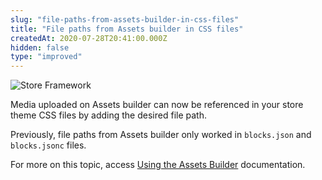 ```yaml
---
slug: "file-paths-from-assets-builder-in-css-files"
title: "File paths from Assets builder in CSS files"
createdAt: 2020-07-28T20:41:00.000Z
hidden: false
type: "improved"
---
```


![Store Framework](https://img.shields.io/badge/-Store%20Framework-red)

Media uploaded on Assets builder can now be referenced in your store theme CSS files by adding the desired file path.

Previously, file paths from Assets builder only worked in `blocks.json` and `blocks.jsonc` files. 

For more on this topic, access [Using the Assets Builder](https://vtex.io/docs/recipes/development/using-the-assets-builder/) documentation.